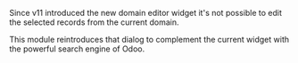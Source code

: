 Since v11 introduced the new domain editor widget it's not possible to
edit the selected records from the current domain.

This module reintroduces that dialog to complement the current widget
with the powerful search engine of Odoo.
